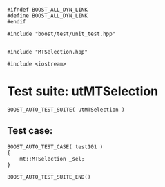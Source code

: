 ~~~ { .cpp }

#ifndef BOOST_ALL_DYN_LINK
#define BOOST_ALL_DYN_LINK
#endif

#include "boost/test/unit_test.hpp"


#include "MTSelection.hpp"

#include <iostream>
~~~

# Test suite: utMTSelection

~~~ { .cpp }
BOOST_AUTO_TEST_SUITE( utMTSelection )
~~~

## Test case: 
~~~ { .cpp }
BOOST_AUTO_TEST_CASE( test101 )
{
	mt::MTSelection _sel;
}
~~~

~~~ { .cpp }
BOOST_AUTO_TEST_SUITE_END()
~~~
